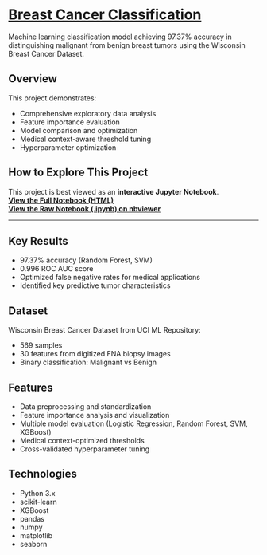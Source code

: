 # [Breast Cancer Classification](https://github.com/Ronikoyi/breast-cancer-classification)

Machine learning classification model achieving 97.37% accuracy in distinguishing malignant from benign breast tumors using the Wisconsin Breast Cancer Dataset.

## Overview
This project demonstrates:
- Comprehensive exploratory data analysis
- Feature importance evaluation
- Model comparison and optimization 
- Medical context-aware threshold tuning
- Hyperparameter optimization

## How to Explore This Project
This project is best viewed as an **interactive Jupyter Notebook**.  
**[View the Full Notebook (HTML)](https://ronikoyi.github.io/breast-cancer-classification/breast_cancer_classification.html)**  
**[View the Raw Notebook (.ipynb) on nbviewer](https://nbviewer.org/github/Ronikoyi/breast-cancer-classification/blob/main/breast_cancer_classification.ipynb)**  

---

## Key Results
- 97.37% accuracy (Random Forest, SVM)
- 0.996 ROC AUC score
- Optimized false negative rates for medical applications
- Identified key predictive tumor characteristics

## Dataset
Wisconsin Breast Cancer Dataset from UCI ML Repository:
- 569 samples
- 30 features from digitized FNA biopsy images
- Binary classification: Malignant vs Benign

## Features
- Data preprocessing and standardization
- Feature importance analysis and visualization
- Multiple model evaluation (Logistic Regression, Random Forest, SVM, XGBoost)
- Medical context-optimized thresholds
- Cross-validated hyperparameter tuning

## Technologies
- Python 3.x
- scikit-learn
- XGBoost
- pandas
- numpy
- matplotlib
- seaborn
